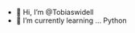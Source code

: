 - 👋 Hi, I’m @Tobiaswidell
- 🌱 I’m currently learning ... Python


<!---
Tobiaswidell/Tobiaswidell is a ✨ special ✨ repository because its `README.md` (this file) appears on your GitHub profile.
You can click the Preview link to take a look at your changes.
--->
